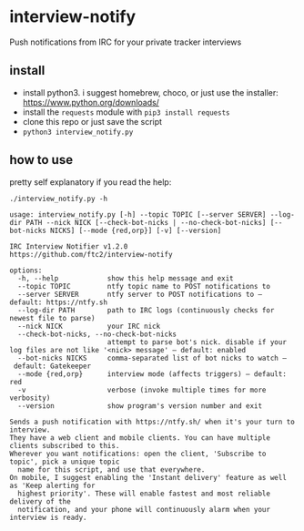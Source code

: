 # interview-notify
Push notifications from IRC for your private tracker interviews

## install

- install python3. i suggest homebrew, choco, or just use the installer: https://www.python.org/downloads/
- install the `requests` module with `pip3 install requests`
- clone this repo or just save the script
- `python3 interview_notify.py`

## how to use

pretty self explanatory if you read the help:

```
./interview_notify.py -h

usage: interview_notify.py [-h] --topic TOPIC [--server SERVER] --log-dir PATH --nick NICK [--check-bot-nicks | --no-check-bot-nicks] [--bot-nicks NICKS] [--mode {red,orp}] [-v] [--version]

IRC Interview Notifier v1.2.0
https://github.com/ftc2/interview-notify

options:
  -h, --help            show this help message and exit
  --topic TOPIC         ntfy topic name to POST notifications to
  --server SERVER       ntfy server to POST notifications to – default: https://ntfy.sh
  --log-dir PATH        path to IRC logs (continuously checks for newest file to parse)
  --nick NICK           your IRC nick
  --check-bot-nicks, --no-check-bot-nicks
                        attempt to parse bot's nick. disable if your log files are not like '<nick> message' – default: enabled
  --bot-nicks NICKS     comma-separated list of bot nicks to watch – default: Gatekeeper
  --mode {red,orp}      interview mode (affects triggers) – default: red
  -v                    verbose (invoke multiple times for more verbosity)
  --version             show program's version number and exit

Sends a push notification with https://ntfy.sh/ when it's your turn to interview.
They have a web client and mobile clients. You can have multiple clients subscribed to this.
Wherever you want notifications: open the client, 'Subscribe to topic', pick a unique topic
  name for this script, and use that everywhere.
On mobile, I suggest enabling the 'Instant delivery' feature as well as 'Keep alerting for
  highest priority'. These will enable fastest and most reliable delivery of the
  notification, and your phone will continuously alarm when your interview is ready.
```
